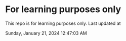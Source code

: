 # For learning purposes only
This repo is for learning purposes only.
Last updated at

Sunday, January 21, 2024 12:47:03 AM

